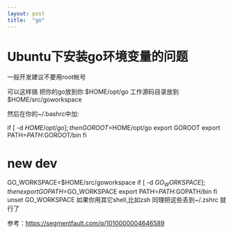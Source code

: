 ```yaml
---
layout: post
title:  "go"
---
```


# Ubuntu下安装go环境变量的问题

一般开发建议不要用root帐号

可以这样搞
把你的go放到你 $HOME/opt/go
工作源码目录放到 $HOME/src/goworkspace

然后在你的~/.bashrc中加:

if [ -d $HOME/opt/go ];then
    GOROOT=$HOME/opt/go
    export GOROOT
    export PATH=$PATH:$GOROOT/bin
fi

# new dev
GO_WORKSPACE=$HOME/src/goworkspace
if [ -d $GO_WORKSPACE ];then
    export GOPATH=$GO_WORKSPACE
    export PATH=$PATH:$GOPATH/bin
fi
unset GO_WORKSPACE
如果你用其它shell,比如zsh
同理把这些丢到~/.zshrc 就行了


参考：https://segmentfault.com/q/1010000004646589